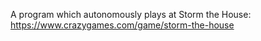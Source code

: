 A program which autonomously plays at Storm the House:
https://www.crazygames.com/game/storm-the-house
